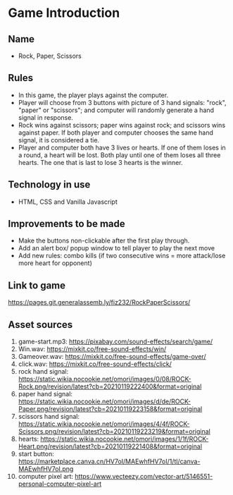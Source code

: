 # Game Introduction

## Name

- Rock, Paper, Scissors

## Rules

- In this game, the player plays against the computer.
- Player will choose from 3 buttons with picture of 3 hand signals: "rock", "paper" or "scissors"; and computer will randomly generate a hand signal in response.
- Rock wins against scissors; paper wins against rock; and scissors wins against paper. If both player and computer chooses the same hand signal, it is considered a tie.
- Player and computer both have 3 lives or hearts. If one of them loses in a round, a heart will be lost. Both play until one of them loses all three hearts. The one that is last to lose 3 hearts is the winner.

## Technology in use

- HTML, CSS and Vanilla Javascript

## Improvements to be made

- Make the buttons non-clickable after the first play through.
- Add an alert box/ popup window to tell player to play the next move
- Add new rules: combo kills (if two consecutive wins = more attack/lose more heart for opponent)

## Link to game

https://pages.git.generalassemb.ly/fiz232/RockPaperScissors/

## Asset sources

1. game-start.mp3: https://pixabay.com/sound-effects/search/game/
2. Win.wav: https://mixkit.co/free-sound-effects/win/
3. Gameover.wav: https://mixkit.co/free-sound-effects/game-over/
4. click.wav: https://mixkit.co/free-sound-effects/click/
5. rock hand signal: https://static.wikia.nocookie.net/omori/images/0/08/ROCK-Rock.png/revision/latest?cb=20210119222400&format=original
6. paper hand signal: https://static.wikia.nocookie.net/omori/images/d/de/ROCK-Paper.png/revision/latest?cb=20210119223158&format=original
7. scissors hand signal: https://static.wikia.nocookie.net/omori/images/4/4f/ROCK-Scissors.png/revision/latest?cb=20210119223219&format=original
8. hearts: https://static.wikia.nocookie.net/omori/images/1/1f/ROCK-Heart.png/revision/latest?cb=20210119221408&format=original
9. start button: https://marketplace.canva.cn/HV7oI/MAEwhfHV7oI/1/tl/canva-MAEwhfHV7oI.png
10. computer pixel art: https://www.vecteezy.com/vector-art/5146551-personal-computer-pixel-art
